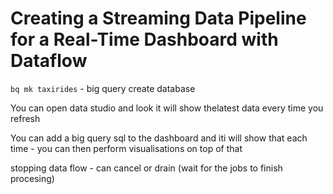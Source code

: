 # Creating a Streaming Data Pipeline for a Real-Time Dashboard with Dataflow

`bq mk taxirides` - big query create database

You can open data studio and look it will show thelatest data every time you refresh

You can add a big query sql to the dashboard and iti will show that each time - you can then perform visualisations on top of that

stopping data flow - can cancel or drain (wait for the jobs to finish procesing)